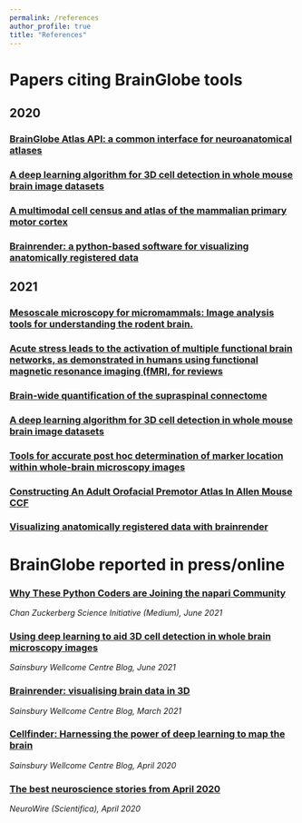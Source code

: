 ```yaml
---
permalink: /references
author_profile: true
title: "References"
---
```

    
# Papers citing BrainGlobe tools 

## 2020

### [BrainGlobe Atlas API: a common interface for neuroanatomical atlases](https://www.semanticscholar.org/paper/b754c658755e674b5069fe12d061bba83d1566d4)

### [A deep learning algorithm for 3D cell detection in whole mouse brain image datasets](https://www.semanticscholar.org/paper/ccc34c02f70234f721407179edee019298b75e2b)

### [A multimodal cell census and atlas of the mammalian primary motor cortex](https://www.semanticscholar.org/paper/e0def1612c5ed40196a933193c7474ddbc1ffa3a)

### [Brainrender: a python-based software for visualizing anatomically registered data](https://www.semanticscholar.org/paper/bccd63c1f2ff9179e820bbc55dcff049517a8951)

## 2021

### [Mesoscale microscopy for micromammals: Image analysis tools for understanding the rodent brain.](https://www.semanticscholar.org/paper/7538196660bebfbdb9ca5133e68f01e135da42ce)

### [Acute stress leads to the activation of multiple functional brain networks, as demonstrated in humans using functional magnetic resonance imaging (fMRI, for reviews](https://www.semanticscholar.org/paper/ec8da19efff5491ad49c562422631d9acde2a5cb)

### [Brain-wide quantification of the supraspinal connectome](https://www.semanticscholar.org/paper/20754b05b993401371b6619472cb997867c298e7)

### [A deep learning algorithm for 3D cell detection in whole mouse brain image datasets](https://www.semanticscholar.org/paper/af24f8e6acc9ed52da951fcff20902048b2561c4)

### [Tools for accurate post hoc determination of marker location within whole-brain microscopy images](https://www.semanticscholar.org/paper/d6946845f1dcd0a53a6e47d5299930dfed0a6dde)

### [Constructing An Adult Orofacial Premotor Atlas In Allen Mouse CCF](https://www.semanticscholar.org/paper/e5085fa0a999abcd40daf5afa36e2bbc70e6a362)

### [Visualizing anatomically registered data with brainrender](https://www.semanticscholar.org/paper/35431775f22fa9410c9f3541b9588394d646e5a4)
    
# BrainGlobe reported in press/online
### [Why These Python Coders are Joining the napari Community](https://cziscience.medium.com/why-these-python-coders-are-joining-the-napari-community-c0af6bb6ee3a)

_Chan Zuckerberg Science Initiative (Medium), June 2021_

### [Using deep learning to aid 3D cell detection in whole brain microscopy images](https://www.sainsburywellcome.org/web/blog/using-deep-learning-aid-3d-cell-detection-whole-brain-microscopy-images)

_Sainsbury Wellcome Centre Blog, June 2021_

### [Brainrender: visualising brain data in 3D](https://www.sainsburywellcome.org/web/blog/brainrender-visualising-brain-data-3d)

_Sainsbury Wellcome Centre Blog, March 2021_

### [Cellfinder: Harnessing the power of deep learning to map the brain](https://www.sainsburywellcome.org/web/blog/cellfinder-harnessing-power-deep-learning-map-brain)

_Sainsbury Wellcome Centre Blog, April 2020_

### [The best neuroscience stories from April 2020](https://www.scientifica.uk.com/neurowire/the-best-neuroscience-stories-from-april-2020)

_NeuroWire (Scientifica), April 2020_
    